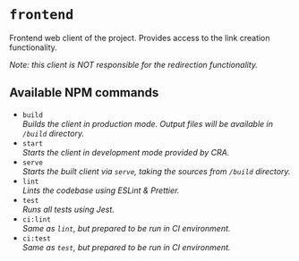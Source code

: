# `frontend`

Frontend web client of the project. Provides access to the link creation functionality.

_Note: this client is NOT responsible for the redirection functionality._

## Available NPM commands

- `build`  
    _Builds the client in production mode. Output files will be available in `/build` directory._
- `start`  
    _Starts the client in development mode provided by CRA._
- `serve`  
    _Starts the built client via `serve`, taking the sources from `/build` directory._
- `lint`  
    _Lints the codebase using ESLint & Prettier._
- `test`  
    _Runs all tests using Jest._
- `ci:lint`  
    _Same as `lint`, but prepared to be run in CI environment._
- `ci:test`  
    _Same as `test`, but prepared to be run in CI environment._
